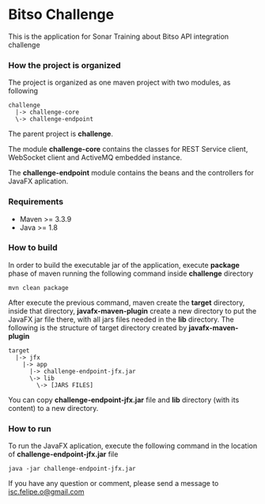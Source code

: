 # Bitso Challenge
This is the application for Sonar Training about Bitso API integration challenge

### How the project is organized
The project is organized as one maven project with two modules, as following
``` [sh]
challenge
  |-> challenge-core
  \-> challenge-endpoint
```
The parent project is **challenge**.

The module **challenge-core** contains the classes for REST Service client, WebSocket client and ActiveMQ embedded instance.

The **challenge-endpoint** module contains the beans and the controllers for JavaFX aplication.

### Requirements
- Maven >= 3.3.9
- Java >= 1.8

### How to build
In order to build the executable jar of the application, execute **package** phase of maven running the following command inside **challenge** directory

``` [sh]
mvn clean package
```

After execute the previous command, maven create the **target** directory, inside that directory, **javafx-maven-plugin** create a new directory to put the JavaFX jar file there, with all jars files needed in the **lib** directory. The following is the structure of target directory created by **javafx-maven-plugin**

```
target
  |-> jfx
    |-> app
      |-> challenge-endpoint-jfx.jar
      \-> lib
        \-> [JARS FILES]
```

You can copy **challenge-endpoint-jfx.jar** file and **lib** directory (with its content) to a new directory.

### How to run
To run the JavaFX aplication, execute the following command in the location of **challenge-endpoint-jfx.jar** file

```
java -jar challenge-endpoint-jfx.jar
```

If you have any question or comment, please send a message to isc.felipe.o@gmail.com
